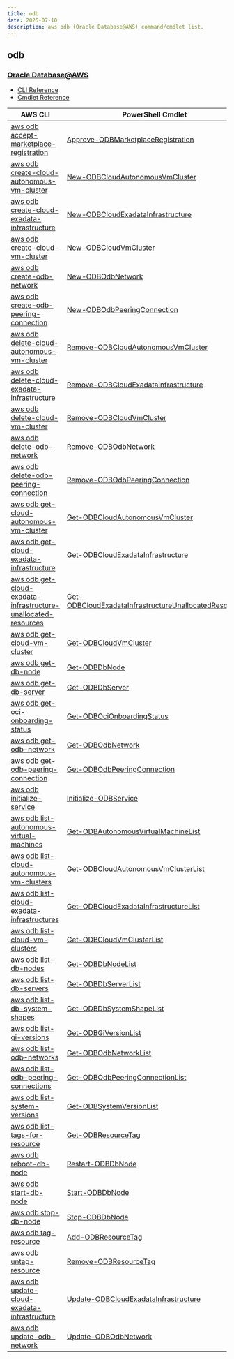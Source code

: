```yaml
---
title: odb
date: 2025-07-10
description: aws odb (Oracle Database@AWS) command/cmdlet list.
---
```


## odb

### [Oracle Database@AWS](https://aws.amazon.com/marketplace/featured-seller/oracle/)

* [CLI Reference](https://awscli.amazonaws.com/v2/documentation/api/latest/reference/odb/index.html)
* [Cmdlet Reference](https://docs.aws.amazon.com/powershell/latest/reference/items/Odb_cmdlets.html)

|AWS CLI|PowerShell Cmdlet|
|----|----|
|[aws odb accept-marketplace-registration](https://awscli.amazonaws.com/v2/documentation/api/latest/reference/odb/accept-marketplace-registration.html)|[Approve-ODBMarketplaceRegistration](https://docs.aws.amazon.com/powershell/latest/reference/items/Approve-ODBMarketplaceRegistration.html)|
|[aws odb create-cloud-autonomous-vm-cluster](https://awscli.amazonaws.com/v2/documentation/api/latest/reference/odb/create-cloud-autonomous-vm-cluster.html)|[New-ODBCloudAutonomousVmCluster](https://docs.aws.amazon.com/powershell/latest/reference/items/New-ODBCloudAutonomousVmCluster.html)|
|[aws odb create-cloud-exadata-infrastructure](https://awscli.amazonaws.com/v2/documentation/api/latest/reference/odb/create-cloud-exadata-infrastructure.html)|[New-ODBCloudExadataInfrastructure](https://docs.aws.amazon.com/powershell/latest/reference/items/New-ODBCloudExadataInfrastructure.html)|
|[aws odb create-cloud-vm-cluster](https://awscli.amazonaws.com/v2/documentation/api/latest/reference/odb/create-cloud-vm-cluster.html)|[New-ODBCloudVmCluster](https://docs.aws.amazon.com/powershell/latest/reference/items/New-ODBCloudVmCluster.html)|
|[aws odb create-odb-network](https://awscli.amazonaws.com/v2/documentation/api/latest/reference/odb/create-odb-network.html)|[New-ODBOdbNetwork](https://docs.aws.amazon.com/powershell/latest/reference/items/New-ODBOdbNetwork.html)|
|[aws odb create-odb-peering-connection](https://awscli.amazonaws.com/v2/documentation/api/latest/reference/odb/create-odb-peering-connection.html)|[New-ODBOdbPeeringConnection](https://docs.aws.amazon.com/powershell/latest/reference/items/New-ODBOdbPeeringConnection.html)|
|[aws odb delete-cloud-autonomous-vm-cluster](https://awscli.amazonaws.com/v2/documentation/api/latest/reference/odb/delete-cloud-autonomous-vm-cluster.html)|[Remove-ODBCloudAutonomousVmCluster](https://docs.aws.amazon.com/powershell/latest/reference/items/Remove-ODBCloudAutonomousVmCluster.html)|
|[aws odb delete-cloud-exadata-infrastructure](https://awscli.amazonaws.com/v2/documentation/api/latest/reference/odb/delete-cloud-exadata-infrastructure.html)|[Remove-ODBCloudExadataInfrastructure](https://docs.aws.amazon.com/powershell/latest/reference/items/Remove-ODBCloudExadataInfrastructure.html)|
|[aws odb delete-cloud-vm-cluster](https://awscli.amazonaws.com/v2/documentation/api/latest/reference/odb/delete-cloud-vm-cluster.html)|[Remove-ODBCloudVmCluster](https://docs.aws.amazon.com/powershell/latest/reference/items/Remove-ODBCloudVmCluster.html)|
|[aws odb delete-odb-network](https://awscli.amazonaws.com/v2/documentation/api/latest/reference/odb/delete-odb-network.html)|[Remove-ODBOdbNetwork](https://docs.aws.amazon.com/powershell/latest/reference/items/Remove-ODBOdbNetwork.html)|
|[aws odb delete-odb-peering-connection](https://awscli.amazonaws.com/v2/documentation/api/latest/reference/odb/delete-odb-peering-connection.html)|[Remove-ODBOdbPeeringConnection](https://docs.aws.amazon.com/powershell/latest/reference/items/Remove-ODBOdbPeeringConnection.html)|
|[aws odb get-cloud-autonomous-vm-cluster](https://awscli.amazonaws.com/v2/documentation/api/latest/reference/odb/get-cloud-autonomous-vm-cluster.html)|[Get-ODBCloudAutonomousVmCluster](https://docs.aws.amazon.com/powershell/latest/reference/items/Get-ODBCloudAutonomousVmCluster.html)|
|[aws odb get-cloud-exadata-infrastructure](https://awscli.amazonaws.com/v2/documentation/api/latest/reference/odb/get-cloud-exadata-infrastructure.html)|[Get-ODBCloudExadataInfrastructure](https://docs.aws.amazon.com/powershell/latest/reference/items/Get-ODBCloudExadataInfrastructure.html)|
|[aws odb get-cloud-exadata-infrastructure-unallocated-resources](https://awscli.amazonaws.com/v2/documentation/api/latest/reference/odb/get-cloud-exadata-infrastructure-unallocated-resources.html)|[Get-ODBCloudExadataInfrastructureUnallocatedResource](https://docs.aws.amazon.com/powershell/latest/reference/items/Get-ODBCloudExadataInfrastructureUnallocatedResource.html)|
|[aws odb get-cloud-vm-cluster](https://awscli.amazonaws.com/v2/documentation/api/latest/reference/odb/get-cloud-vm-cluster.html)|[Get-ODBCloudVmCluster](https://docs.aws.amazon.com/powershell/latest/reference/items/Get-ODBCloudVmCluster.html)|
|[aws odb get-db-node](https://awscli.amazonaws.com/v2/documentation/api/latest/reference/odb/get-db-node.html)|[Get-ODBDbNode](https://docs.aws.amazon.com/powershell/latest/reference/items/Get-ODBDbNode.html)|
|[aws odb get-db-server](https://awscli.amazonaws.com/v2/documentation/api/latest/reference/odb/get-db-server.html)|[Get-ODBDbServer](https://docs.aws.amazon.com/powershell/latest/reference/items/Get-ODBDbServer.html)|
|[aws odb get-oci-onboarding-status](https://awscli.amazonaws.com/v2/documentation/api/latest/reference/odb/get-oci-onboarding-status.html)|[Get-ODBOciOnboardingStatus](https://docs.aws.amazon.com/powershell/latest/reference/items/Get-ODBOciOnboardingStatus.html)|
|[aws odb get-odb-network](https://awscli.amazonaws.com/v2/documentation/api/latest/reference/odb/get-odb-network.html)|[Get-ODBOdbNetwork](https://docs.aws.amazon.com/powershell/latest/reference/items/Get-ODBOdbNetwork.html)|
|[aws odb get-odb-peering-connection](https://awscli.amazonaws.com/v2/documentation/api/latest/reference/odb/get-odb-peering-connection.html)|[Get-ODBOdbPeeringConnection](https://docs.aws.amazon.com/powershell/latest/reference/items/Get-ODBOdbPeeringConnection.html)|
|[aws odb initialize-service](https://awscli.amazonaws.com/v2/documentation/api/latest/reference/odb/initialize-service.html)|[Initialize-ODBService](https://docs.aws.amazon.com/powershell/latest/reference/items/Initialize-ODBService.html)|
|[aws odb list-autonomous-virtual-machines](https://awscli.amazonaws.com/v2/documentation/api/latest/reference/odb/list-autonomous-virtual-machines.html)|[Get-ODBAutonomousVirtualMachineList](https://docs.aws.amazon.com/powershell/latest/reference/items/Get-ODBAutonomousVirtualMachineList.html)|
|[aws odb list-cloud-autonomous-vm-clusters](https://awscli.amazonaws.com/v2/documentation/api/latest/reference/odb/list-cloud-autonomous-vm-clusters.html)|[Get-ODBCloudAutonomousVmClusterList](https://docs.aws.amazon.com/powershell/latest/reference/items/Get-ODBCloudAutonomousVmClusterList.html)|
|[aws odb list-cloud-exadata-infrastructures](https://awscli.amazonaws.com/v2/documentation/api/latest/reference/odb/list-cloud-exadata-infrastructures.html)|[Get-ODBCloudExadataInfrastructureList](https://docs.aws.amazon.com/powershell/latest/reference/items/Get-ODBCloudExadataInfrastructureList.html)|
|[aws odb list-cloud-vm-clusters](https://awscli.amazonaws.com/v2/documentation/api/latest/reference/odb/list-cloud-vm-clusters.html)|[Get-ODBCloudVmClusterList](https://docs.aws.amazon.com/powershell/latest/reference/items/Get-ODBCloudVmClusterList.html)|
|[aws odb list-db-nodes](https://awscli.amazonaws.com/v2/documentation/api/latest/reference/odb/list-db-nodes.html)|[Get-ODBDbNodeList](https://docs.aws.amazon.com/powershell/latest/reference/items/Get-ODBDbNodeList.html)|
|[aws odb list-db-servers](https://awscli.amazonaws.com/v2/documentation/api/latest/reference/odb/list-db-servers.html)|[Get-ODBDbServerList](https://docs.aws.amazon.com/powershell/latest/reference/items/Get-ODBDbServerList.html)|
|[aws odb list-db-system-shapes](https://awscli.amazonaws.com/v2/documentation/api/latest/reference/odb/list-db-system-shapes.html)|[Get-ODBDbSystemShapeList](https://docs.aws.amazon.com/powershell/latest/reference/items/Get-ODBDbSystemShapeList.html)|
|[aws odb list-gi-versions](https://awscli.amazonaws.com/v2/documentation/api/latest/reference/odb/list-gi-versions.html)|[Get-ODBGiVersionList](https://docs.aws.amazon.com/powershell/latest/reference/items/Get-ODBGiVersionList.html)|
|[aws odb list-odb-networks](https://awscli.amazonaws.com/v2/documentation/api/latest/reference/odb/list-odb-networks.html)|[Get-ODBOdbNetworkList](https://docs.aws.amazon.com/powershell/latest/reference/items/Get-ODBOdbNetworkList.html)|
|[aws odb list-odb-peering-connections](https://awscli.amazonaws.com/v2/documentation/api/latest/reference/odb/list-odb-peering-connections.html)|[Get-ODBOdbPeeringConnectionList](https://docs.aws.amazon.com/powershell/latest/reference/items/Get-ODBOdbPeeringConnectionList.html)|
|[aws odb list-system-versions](https://awscli.amazonaws.com/v2/documentation/api/latest/reference/odb/list-system-versions.html)|[Get-ODBSystemVersionList](https://docs.aws.amazon.com/powershell/latest/reference/items/Get-ODBSystemVersionList.html)|
|[aws odb list-tags-for-resource](https://awscli.amazonaws.com/v2/documentation/api/latest/reference/odb/list-tags-for-resource.html)|[Get-ODBResourceTag](https://docs.aws.amazon.com/powershell/latest/reference/items/Get-ODBResourceTag.html)|
|[aws odb reboot-db-node](https://awscli.amazonaws.com/v2/documentation/api/latest/reference/odb/reboot-db-node.html)|[Restart-ODBDbNode](https://docs.aws.amazon.com/powershell/latest/reference/items/Restart-ODBDbNode.html)|
|[aws odb start-db-node](https://awscli.amazonaws.com/v2/documentation/api/latest/reference/odb/start-db-node.html)|[Start-ODBDbNode](https://docs.aws.amazon.com/powershell/latest/reference/items/Start-ODBDbNode.html)|
|[aws odb stop-db-node](https://awscli.amazonaws.com/v2/documentation/api/latest/reference/odb/stop-db-node.html)|[Stop-ODBDbNode](https://docs.aws.amazon.com/powershell/latest/reference/items/Stop-ODBDbNode.html)|
|[aws odb tag-resource](https://awscli.amazonaws.com/v2/documentation/api/latest/reference/odb/tag-resource.html)|[Add-ODBResourceTag](https://docs.aws.amazon.com/powershell/latest/reference/items/Add-ODBResourceTag.html)|
|[aws odb untag-resource](https://awscli.amazonaws.com/v2/documentation/api/latest/reference/odb/untag-resource.html)|[Remove-ODBResourceTag](https://docs.aws.amazon.com/powershell/latest/reference/items/Remove-ODBResourceTag.html)|
|[aws odb update-cloud-exadata-infrastructure](https://awscli.amazonaws.com/v2/documentation/api/latest/reference/odb/update-cloud-exadata-infrastructure.html)|[Update-ODBCloudExadataInfrastructure](https://docs.aws.amazon.com/powershell/latest/reference/items/Update-ODBCloudExadataInfrastructure.html)|
|[aws odb update-odb-network](https://awscli.amazonaws.com/v2/documentation/api/latest/reference/odb/update-odb-network.html)|[Update-ODBOdbNetwork](https://docs.aws.amazon.com/powershell/latest/reference/items/Update-ODBOdbNetwork.html)|

